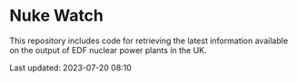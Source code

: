# Nuke Watch

This repository includes code for retrieving the latest information available on the output of EDF nuclear power plants in the UK.

Last updated: 2023-07-20 08:10